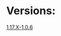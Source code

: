 # Versions:
[1.17.X-1.0.6](https://github.com/PugsMods/WoneWay/tree/c28a139055b857783156177e84ab2c5487e71a9b)